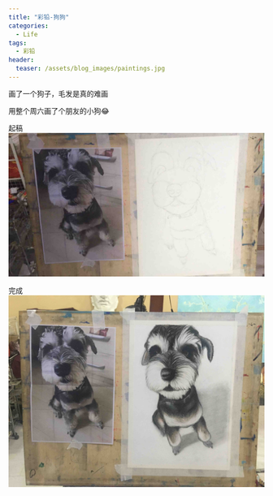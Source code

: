 ```yaml
---
title: "彩铅-狗狗"
categories:
  - Life
tags:
  - 彩铅
header:
  teaser: /assets/blog_images/paintings.jpg
---
```

画了一个狗子，毛发是真的难画

用整个周六画了个朋友的小狗😂

起稿 
![起稿](/assets/blog_images/start_dog.jpg)

完成 
![起稿](/assets/blog_images/finish_dog.jpg)